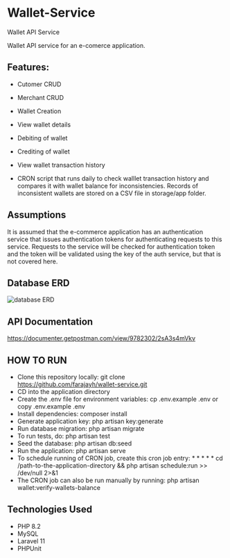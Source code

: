 # Wallet-Service
Wallet API Service

Wallet API service for an e-comerce application.

## Features:

* Cutomer CRUD

* Merchant CRUD

* Wallet Creation

* View wallet details

* Debiting of wallet

* Crediting of wallet

* View wallet transaction history

* CRON script that runs daily to check walllet transaction history and compares it with wallet balance for inconsistencies.
Records of inconsistent wallets are stored on a CSV file in storage/app folder.

## Assumptions
It is assumed that the e-commerce application has an authentication service that issues authentication tokens for authenticating requests to this service.
Requests to the service will be checked for authentication token and the token will be validated using the key of the auth service, but that is not covered here.

## Database ERD
![database ERD](https://github.com/farajayh/wallet-service/blob/main/image.jpg?raw=true)

## API Documentation
https://documenter.getpostman.com/view/9782302/2sA3s4mVkv

## HOW TO RUN
- Clone this repository locally: git clone https://github.com/farajayh/wallet-service.git
- CD into the application directory
- Create the .env file for environment variables: cp .env.example .env or copy .env.example .env
- Install dependencies: composer install
- Generate application key: php artisan key:generate
- Run database migration: php artisan migrate
- To run tests, do: php artisan test
- Seed the database: php artisan db:seed
- Run the application: php artisan serve
- To schedule running of CRON job, create this cron job entry: * * * * * cd /path-to-the-application-directory && php artisan schedule:run >> /dev/null 2>&1
- The CRON job can also be run manually by running: php artisan wallet:verify-wallets-balance

## Technologies Used
- PHP 8.2
- MySQL
- Laravel 11
- PHPUnit